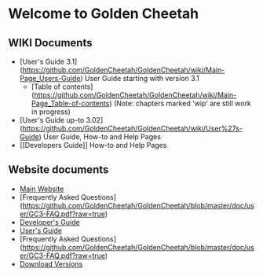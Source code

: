 # Welcome to Golden Cheetah

## WIKI Documents
* [User's Guide 3.1] (https://github.com/GoldenCheetah/GoldenCheetah/wiki/Main-Page_Users-Guide) User Guide starting with version 3.1
  * [Table of contents] (https://github.com/GoldenCheetah/GoldenCheetah/wiki/Main-Page_Table-of-contents) (Note: chapters marked 'wip' are still work in progress)
* [User's Guide up-to 3.02] (https://github.com/GoldenCheetah/GoldenCheetah/wiki/User%27s-Guide) User Guide, How-to and Help Pages
* [[Developers Guide]] How-to and Help Pages

## Website documents
* [Main Website](http://www.goldencheetah.org/)
* [Frequently Asked Questions] (https://github.com/GoldenCheetah/GoldenCheetah/blob/master/doc/user/GC3-FAQ.pdf?raw=true)
* [Developer's Guide](http://www.goldencheetah.org/developers-guide.html)
* [User's Guide](http://www.goldencheetah.org/users-guide.html)
* [Frequently Asked Questions] (https://github.com/GoldenCheetah/GoldenCheetah/blob/master/doc/user/GC3-FAQ.pdf?raw=true)
* [Download Versions](http://www.goldencheetah.org/download.html)
